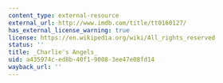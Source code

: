```yaml
---
content_type: external-resource
external_url: http://www.imdb.com/title/tt0160127/
has_external_license_warning: true
license: https://en.wikipedia.org/wiki/All_rights_reserved
status: ''
title: _Charlie's Angels_
uid: a435974c-ed8b-40f1-9008-3ee47e08fd14
wayback_url: ''
---
```

